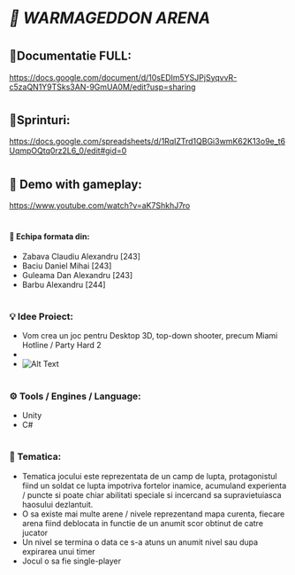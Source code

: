 # _🔫 WARMAGEDDON ARENA_
#
#
#

## 📄Documentatie FULL: 
https://docs.google.com/document/d/10sEDIm5YSJPjSyqvvR-c5zaQN1Y9TSks3AN-9GmUA0M/edit?usp=sharing

#
#

## 🔧Sprinturi:
https://docs.google.com/spreadsheets/d/1RqIZTrd1QBGi3wmK62K13o9e_t6UqmpOQtq0rz2L6_0/edit#gid=0

#
#

## 🎥 Demo with gameplay: 
https://www.youtube.com/watch?v=aK7ShkhJ7ro

#
#


#### 👥 Echipa formata din:
- Zabava Claudiu Alexandru [243]
- Baciu Daniel Mihai [243]
- Guleama Dan Alexandru [243]
- Barbu Alexandru [244]

#

### 💡 Idee Proiect:
- Vom crea un joc pentru Desktop 3D, top-down shooter, precum Miami Hotline / Party Hard 2
- 
- ![Alt Text](https://imgur.com/d1rMEn8.gif)

#

### ⚙️ Tools / Engines  / Language:
- Unity 
- C#

#

### 🎨 Tematica:
- Tematica jocului este reprezentata de un camp de lupta, protagonistul fiind un soldat ce lupta impotriva fortelor inamice, acumuland experienta / puncte si poate chiar abilitati speciale si incercand sa supravietuiasca haosului dezlantuit.
- O sa existe mai multe arene / nivele reprezentand mapa curenta, fiecare arena fiind deblocata in functie de un anumit scor obtinut de catre jucator
- Un nivel se termina o data ce s-a atuns un anumit nivel sau dupa expirarea unui timer
- Jocul o sa fie single-player
